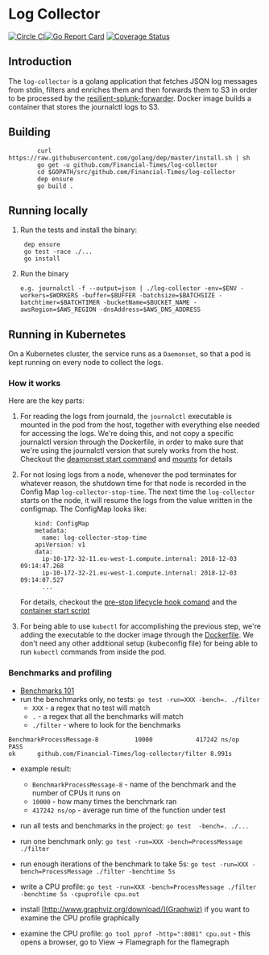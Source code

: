 # Log Collector

[![Circle CI](https://circleci.com/gh/Financial-Times/log-collector/tree/master.png?style=shield)](https://circleci.com/gh/Financial-Times/log-collector/tree/master)[![Go Report Card](https://goreportcard.com/badge/github.com/Financial-Times/log-collector)](https://goreportcard.com/report/github.com/Financial-Times/log-collector) [![Coverage Status](https://coveralls.io/repos/github/Financial-Times/log-collector/badge.svg)](https://coveralls.io/github/Financial-Times/log-collector)

## Introduction
The `log-collector` is a golang application that fetches JSON log messages from stdin, filters and enriches them and then forwards them to S3 in order to be processed by
the [resilient-splunk-forwarder](https://github.com/Financial-Times/resilient-splunk-forwarder).
Docker image builds a container that stores the journalctl logs to S3.

## Building
```
        curl https://raw.githubusercontent.com/golang/dep/master/install.sh | sh
        go get -u github.com/Financial-Times/log-collector
        cd $GOPATH/src/github.com/Financial-Times/log-collector
        dep ensure
        go build .
```

## Running locally

1. Run the tests and install the binary:

        dep ensure
        go test -race ./...
        go install

2. Run the binary
    ```
    e.g. journalctl -f --output=json | ./log-collector -env=$ENV -workers=$WORKERS -buffer=$BUFFER -batchsize=$BATCHSIZE -batchtimer=$BATCHTIMER -bucketName=$BUCKET_NAME -awsRegion=$AWS_REGION -dnsAddress=$AWS_DNS_ADDRESS
    ```

## Running in Kubernetes
On a Kubernetes cluster, the service runs as a `Daemonset`, so that a pod is kept running on every node to collect the logs.

### How it works

Here are the key parts:

1. For reading the logs from journald, the `journalctl` executable is mounted in the pod from the host, together with everything else needed for accessing the logs.
   We're doing this, and not copy a specific journalctl version through the Dockerfile, in order to make sure that we're using the journalctl version that surely works from the host.
   Checkout the [deamonset start command](helm/log-collector/templates/daemonset.yaml#L84) and [mounts](helm/log-collector/templates/daemonset.yaml#L101) for details
1. For not losing logs from a node, whenever the pod terminates for whatever reason, the shutdown time for that node is recorded in the Config Map `log-collector-stop-time`.
    The next time the `log-collector` starts on the node, it will resume the logs from the value written in the configmap.
    The ConfigMap looks like:

           kind: ConfigMap
           metadata:
             name: log-collector-stop-time
           apiVersion: v1
           data:
             ip-10-172-32-11.eu-west-1.compute.internal: 2018-12-03 09:14:47.268
             ip-10-172-32-21.eu-west-1.compute.internal: 2018-12-03 09:14:07.527
             ...

    For details, checkout the [pre-stop lifecycle hook comand](helm/log-collector/templates/daemonset.yaml#L87) and the [container start script](helm/log-collector/templates/daemonset.yaml#L76)
1. For being able to use `kubectl` for accomplishing the previous step, we're adding the executable to the docker image through the [Dockerfile](Dockerfile#L36).
    We don't need any other additional setup (kubeconfig file) for being able to run `kubectl` commands from inside the pod.

### Benchmarks and profiling

- [Benchmarks 101](https://dave.cheney.net/2013/06/30/how-to-write-benchmarks-in-go)
- run the benchmarks only, no tests: `go test -run=XXX -bench=. ./filter`
  - `XXX` - a regex that no test will match
  - `.` - a regex that all the benchmarks will match
  - `./filter`  - where to look for the benchmarks

```
BenchmarkProcessMessage-8          10000            417242 ns/op
PASS
ok      github.com/Financial-Times/log-collector/filter 8.991s
```
- example result:
  - `BenchmarkProcessMessage-8` - name of the benchmark and the number of CPUs it runs on
  - `10000` - how many times the benchmark ran
  -  `417242 ns/op` - average run time of the function under test

- run all tests and benchmarks in the project: `go test  -bench=. ./...`
- run one benchmark only: `go test -run=XXX -bench=ProcessMessage ./filter`
- run enough iterations of the benchmark to take 5s: `go test -run=XXX -bench=ProcessMessage ./filter -benchtime 5s`
- write a CPU profile: `go test -run=XXX -bench=ProcessMessage ./filter -benchtime 5s -cpuprofile cpu.out`
- install [http://www.graphviz.org/download/](Graphwiz) if you want to examine the CPU profile graphically
- examine the CPU profile: `go tool pprof -http=":8081" cpu.out` - this opens a browser, go to View -> Flamegraph for the flamegraph

